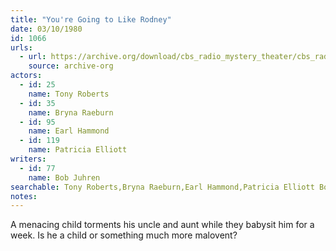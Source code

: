 ```yaml
---
title: "You're Going to Like Rodney"
date: 03/10/1980
id: 1066
urls: 
  - url: https://archive.org/download/cbs_radio_mystery_theater/cbs_radio_mystery_theater-1051-1100.zip/cbs_radio_mystery_theater-1051-1100%2Fcbsrmt_1066_youre_going_to_like_rodney.mp3
    source: archive-org
actors:  
  - id: 25
    name: Tony Roberts  
  - id: 35
    name: Bryna Raeburn  
  - id: 95
    name: Earl Hammond  
  - id: 119
    name: Patricia Elliott
writers:  
  - id: 77
    name: Bob Juhren
searchable: Tony Roberts,Bryna Raeburn,Earl Hammond,Patricia Elliott Bob Juhren
notes:  
---
```

A menacing child torments his uncle and aunt while they babysit him for a week. Is he a child or something much more malovent?